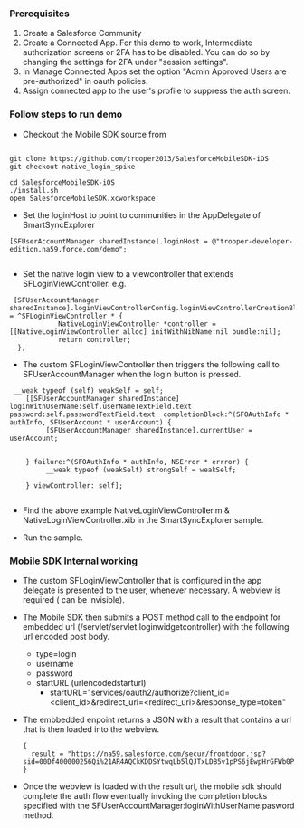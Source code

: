 ### Prerequisites
1. Create a Salesforce Community
2. Create a Connected App. For this demo to work, Intermediate authorization screens or 2FA has to be disabled. You can do so by changing the settings for 2FA under "session settings". 
3. In Manage Connected Apps set the option "Admin Approved Users are pre-authorized" in oauth policies. 
4. Assign connected app to the user's profile to suppress the auth screen. 

### Follow steps to run demo

* Checkout the Mobile SDK source from 
```

git clone https://github.com/trooper2013/SalesforceMobileSDK-iOS
git checkout native_login_spike

cd SalesforceMobileSDK-iOS
./install.sh
open SalesforceMobileSDK.xcworkspace
```

* Set the loginHost to point to communities in the AppDelegate of SmartSyncExplorer

```
[SFUserAccountManager sharedInstance].loginHost = @"trooper-developer-edition.na59.force.com/demo";


```
* Set the native login view to a viewcontroller that extends SFLoginViewController. e.g.

```
 [SFUserAccountManager sharedInstance].loginViewControllerConfig.loginViewControllerCreationBlock = ^SFLoginViewController * {
            NativeLoginViewController *controller = [[NativeLoginViewController alloc] initWithNibName:nil bundle:nil];
            return controller;
  };
```

* The custom SFLoginViewController then triggers the following call to SFUserAccountManager when the login button is pressed.

```
 __weak typeof (self) weakSelf = self;
    [[SFUserAccountManager sharedInstance] loginWithUserName:self.userNameTextField.text password:self.passwordTextField.text  completionBlock:^(SFOAuthInfo * authInfo, SFUserAccount * userAccount) {
         [SFUserAccountManager sharedInstance].currentUser = userAccount;
       
       
    } failure:^(SFOAuthInfo * authInfo, NSError * errror) {
         __weak typeof (weakSelf) strongSelf = weakSelf;
      
    } viewController: self];
    
```

* Find the above example NativeLoginViewController.m & NativeLoginViewController.xib in the SmartSyncExplorer sample. 

* Run the sample. 

###  Mobile SDK Internal working

* The custom SFLoginViewController that is configured in the app delegate is presented to the user, whenever necessary. A  webview  is required ( can be invisible). 


* The Mobile SDK then submits  a POST method call  to the endpoint for embedded url   (<loginhost>/servlet/servlet.loginwidgetcontroller) with the following url encoded post body.

     * type=login
     * username
     * password
     * startURL (urlencodedstarturl)
       * startURL="services/oauth2/authorize?client_id=<client_id>&redirect_uri=<redirect_uri>&response_type=token"

* The embbedded enpoint returns a JSON with a result that contains a url that is then loaded into the webview.
    ```
    {
      result = "https://na59.salesforce.com/secur/frontdoor.jsp?sid=00Df400000256Qi%21AR4AQCkKDDSYtwqLb5lQJTxLDB5v1pPS6jEwpHrGFWb0PX.fzjRNuNVEW59JEBfBT5qv73q3RoQMgR3SUozNGvjj9rbKgGVK&retURL=https%3A%2F%2Fna59.salesforce.com%2Fservlet%2Fnetworks%2Fsession%2Fcreate%3Furl%3D%252Fdemo%252Fservices%252Foauth2%252Fauthorize%253Fclient_id%253D3MVG9zlTNB8o8BA0hXyea5QTe0bQwSvcHdxbxgB9WtIalxYfhq.qX4E5wbNUoSCQQbqxMg6W0sySQLECB9JUn%2526redirect_uri%253Dtrooper%253A%252F%252Foauth%252Fdone%2526response_type%253Dtoken%26site%3D0DMf4000000gwV7%26inst%3Df4&apv=1&allp=1&untethered=&cshc=4000000TY1z400000256Qi&refURL=https%3A%2F%2Fna59.salesforce.com%2Fsecur%2Ffrontdoor.jsp";
  }

    ```
* Once the webview is loaded with the result url, the mobile sdk should complete the auth flow eventually invoking the completion blocks specified with the SFUserAccountManager:loginWithUserName:pasword method.

  
